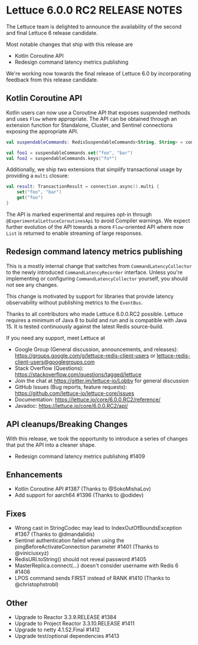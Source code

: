 Lettuce 6.0.0 RC2 RELEASE NOTES
==============================

The Lettuce team is delighted to announce the availability of the second and final Lettuce 6 release candidate.

Most notable changes that ship with this release are

* Kotlin Coroutine API
* Redesign command latency metrics publishing

We're working now towards the final release of Lettuce 6.0 by incorporating feedback from this release candidate.

Kotlin Coroutine API
--------------------

Kotlin users can now use a Coroutine API that exposes suspended methods and uses `Flow` where appropriate.
The API can be obtained through an extension function for Standalone, Cluster, and Sentinel connections exposing the appropriate API.  

```kotlin
val suspendableCommands: RedisSuspendableCommands<String, String> = connection.suspendable()

val foo1 = suspendableCommands.set("foo", "bar")
val foo2 = suspendableCommands.keys("fo*")
```

Additionally, we ship two extensions that simplify transactional usage by providing a `multi` closure:

```kotlin
val result: TransactionResult = connection.async().multi {
    set("foo", "bar")
    get("foo")
}
```

The API is marked experimental and requires opt-in through `@ExperimentalLettuceCoroutinesApi` to avoid Compiler warnings. 
We expect further evolution of the API towards a more `Flow`-oriented API where now `List` is returned to enable streaming of large responses.

Redesign command latency metrics publishing
-------------------------------------------

This is a mostly internal change that switches from `CommandLatencyCollector` to the newly introduced `CommandLatencyRecorder` interface. 
Unless you're implementing or configuring `CommandLatencyCollector` yourself, you should not see any changes.

This change is motivated by support for libraries that provide latency observability without publishing metrics to the `EventBus`.

Thanks to all contributors who made Lettuce 6.0.0.RC2 possible.
Lettuce requires a minimum of Java 8 to build and run and is compatible with Java 15. It is tested continuously against the latest Redis source-build.

If you need any support, meet Lettuce at

* Google Group (General discussion, announcements, and releases): https://groups.google.com/g/lettuce-redis-client-users
or lettuce-redis-client-users@googlegroups.com
* Stack Overflow (Questions): https://stackoverflow.com/questions/tagged/lettuce
* Join the chat at https://gitter.im/lettuce-io/Lobby for general discussion
* GitHub Issues (Bug reports, feature requests): https://github.com/lettuce-io/lettuce-core/issues
* Documentation: https://lettuce.io/core/6.0.0.RC2/reference/
* Javadoc: https://lettuce.io/core/6.0.0.RC2/api/

API cleanups/Breaking Changes
-----------------------------

With this release, we took the opportunity to introduce a series of changes that put the API into a cleaner shape.

* Redesign command latency metrics publishing #1409

Enhancements
------------
* Kotlin Coroutine API #1387 (Thanks to @SokoMishaLov)
* Add support for aarch64 #1396 (Thanks to @odidev)

Fixes
-----
* Wrong cast in StringCodec may lead to IndexOutOfBoundsException #1367 (Thanks to @dmandalidis)
* Sentinel authentication failed when using the pingBeforeActivateConnection parameter #1401 (Thanks to @viniciusxyz)
* RedisURI.toString() should not reveal password #1405
* MasterReplica.connect(…) doesn't consider username with Redis 6 #1406
* LPOS command sends FIRST instead of RANK #1410 (Thanks to @christophstrobl)

Other
-----
* Upgrade to Reactor 3.3.9.RELEASE #1384
* Upgrade to Project Reactor 3.3.10.RELEASE #1411
* Upgrade to netty 4.1.52.Final #1412
* Upgrade test/optional dependencies #1413
